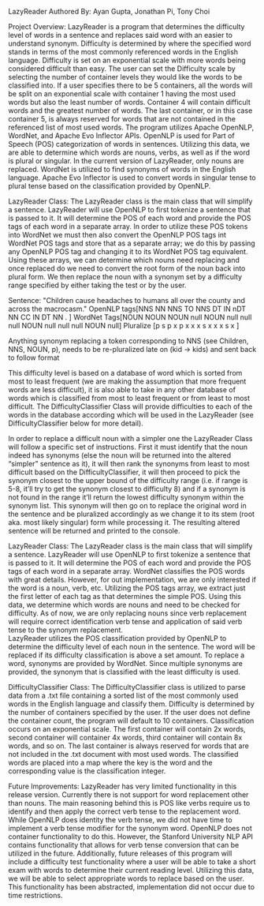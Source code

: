 LazyReader
Authored By: Ayan Gupta, Jonathan Pi, Tony Choi

Project Overview: 
LazyReader is a program that determines the difficulty level of words in a sentence and replaces said word with an easier to understand synonym. Difficulty is determined by where the specified word stands in terms of the most commonly referenced words in the English language. Difficulty is set on an exponential scale with more words being considered difficult than easy. The user can set the Difficulty scale by selecting the number of container levels they would like the words to be classified into. If a user specifies there to be 5 containers, all the words will be split on an exponential scale with container 1 having the most used words but also the least number of words. Container 4 will contain difficult words and the greatest number of words. The last container, or in this case container 5, is always reserved for words that are not contained in the referenced list of most used words. 
The program utilizes Apache OpenNLP, WordNet, and Apache Evo Inflector APIs. OpenNLP is used for Part of Speech (POS) categorization of words in sentences. Utilizing this data, we are able to determine which words are nouns, verbs, as well as if the word is plural or singular. In the current version of LazyReader, only nouns are replaced. WordNet is utilized to find synonyms of words in the English language. Apache Evo Inflector is used to convert words in singular tense to plural tense based on the classification provided by OpenNLP. 


LazyReader Class: 
The LazyReader class is the main class that will simplify a sentence. LazyReader will use OpenNLP to first tokenize a sentence that is passed to it. It will determine the POS of each word and provide the POS tags of each word in a separate array. In order to utilize these POS tokens into WordNet we must then also convert the OpenNLP POS tags int WordNet POS tags and store that as a separate array; we do this by passing any OpenNLP POS tag and changing it to its WordNet POS tag equivalent. Using these arrays, we can determine which nouns need replacing and once replaced do we need to convert the root form of the noun back into plural form. We then replace the noun with a synonym set by a difficulty range specified by either taking the test or by the user.

Sentence:   "Children    cause    headaches    to    humans    all    over    the    county    and    across    the    macrocasm."
OpenNLP tags[NNS         NN       NNS          TO    NNS       DT     IN      nDT    NN        CC     IN        DT     NN       .   ]
WordNet Tags[NOUN        NOUN     NOUN         null  NOUN      null   null    null   NOUN      null   null      null   NOUN     null]
Pluralize   [p           s        p            x     p         x      x       x      s         x      x         x      s        x   ]

Anything synonym replacing a token corresponding to NNS (see Children, NNS, NOUN, p), needs to be re-pluralized late on (kid -> kids) and sent back to follow format

This difficulty level is based on a database of word which is sorted from most to least frequent (we are making the assumption that more frequent words are less difficult), it is also able to take in any other database of words which is classified from most to least frequent or from least to most difficult. The DifficultyClassifier Class will provide difficulties to each of the words in the database according which will be used in the LazyReader (see DifficultyClassifier below for more detail).

In order to replace a difficult noun with a simpler one the LazyReader Class will follow a specific set of instructions. First it must identify that the noun indeed has synonyms (else the noun will be returned into the altered “simpler” sentence as it), it will then rank the synonyms from least to most difficult based on the DifficultyClassifier, it will then proceed to pick the synonym closest to the upper bound of the difficulty range (i.e. if range is 5-8, it’ll try to get the synonym closest to difficulty 8) and if a synonym is not found in the range it’ll return the lowest difficulty synonym within the synonym list. This synonym will then go on to replace the original word in the sentence and be pluralized accordingly as we change it to its stem (root aka. most likely singular) form while processing it. The resulting altered sentence will be returned and printed to the console. 



LazyReader Class: 
The LazyReader class is the main class that will simplify a sentence. LazyReader will use OpenNLP to first tokenize a sentence that is passed to it. It will determine the POS of each word and provide the POS tags of each word in a separate array. WordNet classifies the POS words with great details. However, for out implementation, we are only interested if the word is a noun, verb, etc. Utilizing the POS tags array, we extract just the first letter of each tag as that determines the simple POS. Using this data, we determine which words are nouns and need to be checked for difficulty. As of now, we are only replacing nouns since verb replacement will require correct identification verb tense and application of said verb tense to the synonym replacement.  
LazyReader utilizes the POS classification provided by OpenNLP to determine the difficulty level of each noun in the sentence. The word will be replaced if its difficulty classification is above a set amount. To replace a word, synonyms are provided by WordNet. Since multiple synonyms are provided, the synonym that is classified with the least difficulty is used. 

DifficultyClassifier Class: 
The DifficultyClassifier class is utilized to parse data from a .txt file containing a sorted list of the most commonly used words in the English language and classify them. Difficulty is determined by the number of containers specified by the user. If the user does not define the container count, the program will default to 10 containers. Classification occurs on an exponential scale. The first container will contain 2x words, second container will container 4x words, third container will contain 8x words, and so on. The last container is always reserved for words that are not included in the .txt document with most used words. The classified words are placed into a map where the key is the word and the corresponding value is the classification integer. 

Future Improvements: 
LazyReader has very limited functionality in this release version. Currently there is not support for word replacement other than nouns. The main reasoning behind this is POS like verbs require us to identify and then apply the correct verb tense to the replacement word. While OpenNLP does identity the verb tense, we did not have time to implement a verb tense modifier for the synonym word. OpenNLP does not container functionality to do this. However, the Stanford University NLP API contains functionality that allows for verb tense conversion that can be utilized in the future. Additionally, future releases of this program will include a difficulty test functionality where a user will be able to take a short exam with words to determine their current reading level. Utilizing this data, we will be able to select appropriate words to replace based on the user. This functionality has been abstracted, implementation did not occur due to time restrictions. 
